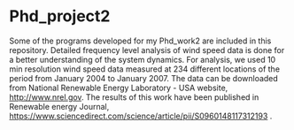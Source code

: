 # Phd_project2
Some of the programs developed for my Phd_work2 are included in this repository. Detailed frequency level analysis of wind speed data is done for a better understanding of the system dynamics. For analysis, we used 10 min resolution wind speed data measured at 234 different locations of the period from January 2004 to January 2007. The data can be downloaded from National Renewable Energy Laboratory - USA website, http://www.nrel.gov.
The results of this work have been published in Renewable energy Journal, https://www.sciencedirect.com/science/article/pii/S0960148117312193 . 
